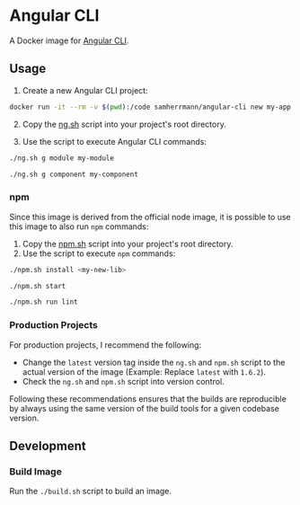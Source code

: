 # Angular CLI
A Docker image for [Angular CLI](https://github.com/angular/angular-cli).

## Usage
1. Create a new Angular CLI project:
```sh
docker run -it --rm -v $(pwd):/code samherrmann/angular-cli new my-app
```
2. Copy the [ng.sh](ng.sh) script into your project's root directory.

3. Use the script to execute Angular CLI commands:
```sh
./ng.sh g module my-module
```
```sh
./ng.sh g component my-component
```

### npm
Since this image is derived from the official node image, it is possible to
use this image to also run `npm` commands:

1. Copy the [npm.sh](npm.sh) script into your project's root directory.
2. Use the script to execute `npm` commands:
```sh
./npm.sh install <my-new-lib>
```
```sh
./npm.sh start
```
```sh
./npm.sh run lint
```

### Production Projects
For production projects, I recommend the following:

* Change the `latest` version tag inside the `ng.sh` and `npm.sh` script to
the actual version of the image (Example: Replace `latest` with `1.6.2`).
* Check the `ng.sh` and `npm.sh` script into version control.

Following these recommendations ensures that the builds are reproducible by
always using the same version of the build tools for a given codebase version.

## Development
### Build Image
Run the `./build.sh` script to build an image.
